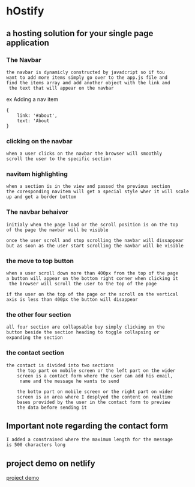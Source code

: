 # hOstify


## a hosting solution for your single page application

### The Navbar
    the navbar is dynamicly constructed by javadcript so if tou 
    want to add more items simply go over to the app.js file and 
    find the items array amd add another object with the link and
     the text that will appear on the navbar

ex Adding a nav item

```
{
    link: '#about',
    text: 'About
}

```

### clicking on the navbar

    when a user clicks on the navbar the browser will smoothly 
    scroll the user to the specific section


### navitem highlighting
 
    when a section is in the view and passed the previous section 
    the coresponding navitem will get a special style wher it will scale up and get a border bottom

### The navbar behaivor

    initialy when the page load or the scroll position is on the top 
    of the page the navbar will be visible

    once the user scroll and stop scrolling the navbar will dissappear 
    but as soon as the user start scrolling the navbar will be visible

### the move to top button

    when a user scroll down more than 400px from the top of the page 
    a button will appear on the bottom right corner when clicking it
     the browser will scroll the user to the top of the page

    if the user on the top of the page or the scroll on the vertical 
    axis is less than 400px the button will disappear 

### the other four section

    all four section are collapsable buy simply clicking on the 
    button beside the section heading to toggle collapsing or 
    expanding the section




### the contact section

    the contact is divided into two sections
        the top part on mobile screen or the left part on the wider 
        screen is a contact form where the user can add his email,
         name and the message he wants to send

        the botto part on mobile screen or the right part on wider 
        screen is an area where I desplyed the content on realtime 
        bases provided by the user in the contact form to preview 
        the data before sending it

## Important note regarding the contact form
    I added a constrained where the maximum length for the message 
    is 500 characters long

## project demo on netlify

[project demo](https://ffflandingpage.netlify.app/)
